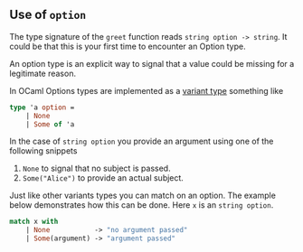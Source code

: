 ## Use of `option`
The type signature of the `greet` function reads `string option -> string`. It
could be that this is your first time to encounter an Option type.

An option type is an explicit way to signal that a value could be missing for a
legitimate reason.

In OCaml Options types are implemented as
a [variant type](https://realworldocaml.org/v1/en/html/variants.html) something
like

```ocaml
type 'a option =
    | None
    | Some of 'a
```

In the case of `string option` you provide an argument using one of the
following snippets

1. `None` to signal that no subject is passed.
2. `Some("Alice")` to provide an actual subject.

Just like other variants types you can match on an option. The example below
demonstrates how this can be done. Here `x` is an `string option`.

```ocaml
match x with 
    | None           -> "no argument passed"
    | Some(argument) -> "argument passed"
```
